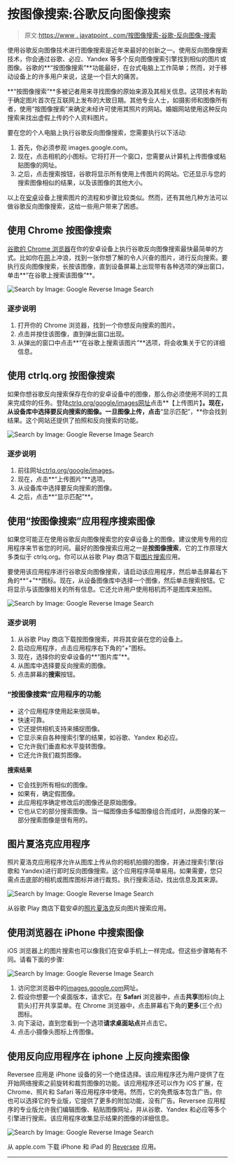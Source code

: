 # 按图像搜索:谷歌反向图像搜索

> 原文:[https://www . javatpoint . com/按图像搜索-谷歌-反向图像-搜索](https://www.javatpoint.com/search-by-image-google-reverse-image-search)

使用谷歌反向图像技术进行图像搜索是近年来最好的创新之一。使用反向图像搜索技术，你会通过谷歌、必应、Yandex 等多个反向图像搜索引擎找到相似的图片或图像。谷歌的**“按图像搜索”**功能最好，在台式电脑上工作简单；然而，对于移动设备上的许多用户来说，这是一个巨大的痛苦。

**“按图像搜索”**多被记者用来寻找图像的原始来源及其相关信息。这项技术有助于确定图片首次在互联网上发布的大致日期。其他专业人士，如摄影师和图像所有者，使用“按图像搜索”来确定未经许可使用其照片的网站。婚姻网站使用这种反向搜索来找出虚假上传的个人资料图片。

要在您的个人电脑上执行谷歌反向图像搜索，您需要执行以下活动:

1.  首先，你必须参观 images.google.com。
2.  现在，点击相机的小图标。它将打开一个窗口，您需要从计算机上传图像或粘贴图像的网址。
3.  之后，点击搜索按钮，谷歌将显示所有使用上传图片的网站。它还显示与您的搜索图像相似的结果，以及该图像的其他大小。

以上在[安卓](https://www.javatpoint.com/android-tutorial)设备上搜索图片的流程和步骤比较类似。然而，还有其他几种方法可以做谷歌反向图像搜索，这给一些用户带来了困惑。

## 使用 Chrome 按图像搜索

[谷歌的 Chrome 浏览器](https://www.javatpoint.com/google-chrome)在你的安卓设备上执行谷歌反向图像搜索最快最简单的方式。比如你在[网](https://www.javatpoint.com/internet)上冲浪，找到一张你想了解的令人兴奋的图片，进行反向搜索。要执行反向图像搜索，长按该图像，直到设备屏幕上出现带有各种选项的弹出窗口，单击**“在谷歌上搜索该图像”**。

![Search by Image: Google Reverse Image Search](../Images/b7b6ac66bd37a7bfa1e520792ea7ffdf.png)

### 逐步说明

1.  打开你的 Chrome 浏览器，找到一个你想反向搜索的图片。
2.  点击并按住该图像，直到弹出窗口出现。
3.  从弹出的窗口中点击**“在谷歌上搜索该图片”**选项，将会收集关于它的详细信息。

## 使用 ctrlq.org 按图像搜索

如果你想谷歌反向搜索保存在你的安卓设备中的图像，那么你必须使用不同的工具来完成你的任务。登陆[ctrlq.org/google/images](https://ctrlq.org/google/images/)[网址](https://www.javatpoint.com/url-full-form)点击**【上传图片】**。现在，从设备库中选择要反向搜索的图像。一旦图像上传，点击**“显示匹配”，**你会找到结果。这个网站还提供了拍照和反向搜索的功能。

![Search by Image: Google Reverse Image Search](../Images/2b0b5efcf03c7a1eb97687d7754f135f.png)

### 逐步说明

1.  前往网址[ctrlq.org/google/images](https://ctrlq.org/google/images/)。
2.  现在，点击**“上传图片”**选项。
3.  从设备库中选择要反向搜索的图像。
4.  之后，点击**“显示匹配”**。

## 使用“按图像搜索”应用程序搜索图像

如果您可能正在使用谷歌反向图像搜索您的安卓设备上的图像。建议使用专用的应用程序来节省您的时间。最好的图像搜索应用之一是**按图像搜索**，它的工作原理大多类似于 ctrlq.org。你可以从谷歌 Play 商店下载[图片搜索](https://play.google.com/store/apps/details?id=com.palmteam.imagesearch)应用。

要使用该应用程序进行谷歌反向图像搜索，请启动该应用程序，然后单击屏幕右下角的**“+”**图标。现在，从设备图像库中选择一个图像，然后单击搜索按钮。它将显示与该图像相关的所有信息。它还允许用户使用相机而不是图库来拍照。

![Search by Image: Google Reverse Image Search](../Images/9e1c1a9b511a0277d2f53d4730b29e4f.png)

### 逐步说明

1.  从谷歌 Play 商店下载按图像搜索，并将其安装在您的设备上。
2.  启动应用程序，点击应用程序右下角的“+”图标。
3.  现在，选择你的安卓设备的**“图片库”**。
4.  从图库中选择要反向搜索的图像。
5.  点击屏幕的**搜索**按钮。

### “按图像搜索”应用程序的功能

*   这个应用程序使用起来很简单。
*   快速可靠。
*   它还提供相机支持来捕捉图像。
*   它显示来自各种搜索引擎的结果，如谷歌、Yandex 和必应。
*   它允许我们垂直和水平旋转图像。
*   它还允许我们裁剪图像。

**搜索结果**

*   它会找到所有相似的图像。
*   如果有，确定假图像。
*   此应用程序确定修改后的图像还是原始图像。
*   它也从它的部分搜索图像。当一幅图像由多幅图像组合而成时，从图像的某一部分搜索图像是很有用的。

## 图片夏洛克应用程序

照片夏洛克应用程序允许从图库上传从你的相机拍摄的图像，并通过搜索引擎(谷歌和 Yandex)进行即时反向图像搜索。这个应用程序简单易用。如果需要，您只需点击底部的相机或图库图标并进行裁剪。执行搜索活动，找出信息及其来源。

![Search by Image: Google Reverse Image Search](../Images/b445c103aeb3cd5fa6afc366cd59daec.png)

从谷歌 Play 商店下载安卓的[照片夏洛克](https://play.google.com/store/apps/details?id=hippeis.com.photochecker)反向图片搜索应用。

## 使用浏览器在 iPhone 中搜索图像

iOS 浏览器上的图片搜索也可以像我们在安卓手机上一样完成。但这些步骤略有不同。请看下面的步骤:

![Search by Image: Google Reverse Image Search](../Images/743409d626953aab4859f11077fca237.png)

1.  访问您浏览器中的[images.google.com](https://images.google.com/)网址。
2.  假设你想要一个桌面版本，请求它。在 **Safari** 浏览器中，点击**共享**图标(向上箭头)打开共享菜单。在 Chrome 浏览器中，点击屏幕右下角的**更多**(三个点)图标。
3.  向下滚动，直到您看到一个选项**请求桌面站点**并点击它。
4.  点击小摄像头图标上传图像。

## 使用反向应用程序在 iphone 上反向搜索图像

Reversee 应用是 iPhone 设备的另一个绝佳选择。该应用程序还为用户提供了在开始网络搜索之前旋转和裁剪图像的功能。该应用程序还可以作为 iOS 扩展，在 Chrome、照片和 Safari 等应用程序中使用。然而，它的免费版本包含广告。你也可以选择它的专业版，它提供了更多的附加功能，没有广告。Reversee 应用程序的专业版允许我们编辑图像、粘贴图像网址，并从谷歌、Yandex 和必应等多个引擎进行搜索。该应用程序收集显示结果的图像的详细信息。

![Search by Image: Google Reverse Image Search](../Images/88d8b40cad91ad21c4a284719c70c69d.png)

从 apple.com 下载 iPhone 和 iPad 的 [Reversee](https://apps.apple.com/us/app/reversee-reverse-image-search/id875678494) 应用。

* * *
